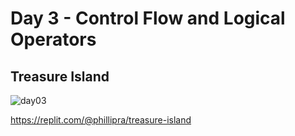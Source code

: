 # Day 3 - Control Flow and Logical Operators

## Treasure Island

![day03](https://user-images.githubusercontent.com/98851253/154179420-dadf1dfd-b806-4375-8c7c-c063e5841754.gif)

https://replit.com/@phillipra/treasure-island
